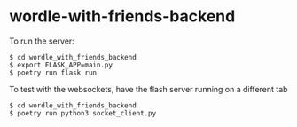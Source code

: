 # wordle-with-friends-backend

To run the server:

```
$ cd wordle_with_friends_backend
$ export FLASK_APP=main.py
$ poetry run flask run
```

To test with the websockets, have the flash server running on a different tab

```
$ cd wordle_with_friends_backend
$ poetry run python3 socket_client.py
```